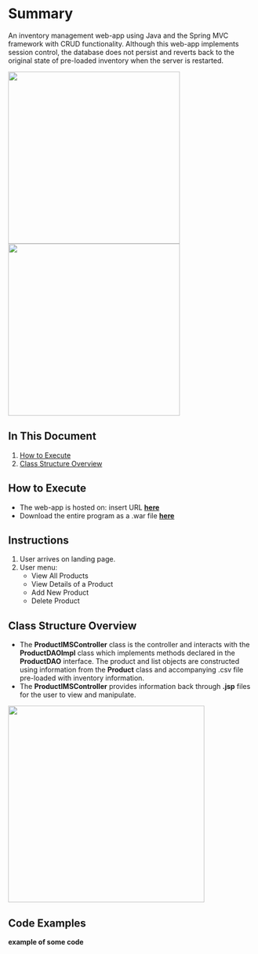 # Summary
An inventory management web-app using Java and the Spring MVC framework with CRUD functionality. Although this web-app implements session control, the database does not persist and reverts back to the original state of pre-loaded inventory when the server is restarted.

<img src="#" height="350">
<img src="#" height="350">

## In This Document
1. [How to Execute](#how-to-execute)
2. [Class Structure Overview](#class-structure-overview)

## How to Execute
- The web-app is hosted on: insert URL <a href="http://52.43.150.156:8080/InventoryMGRSpringMVCCRUD/">**here**</a>
- Download the entire program as a .war file <a href="InventoryMGRSpringMVCCRUD.war">**here**</a>

## Instructions
1. User arrives on landing page.
2. User menu:
    - View All Products
    - View Details of a Product
    - Add New Product
    - Delete Product

## Class Structure Overview
- The **ProductIMSController** class is the controller and interacts with the **ProductDAOImpl** class which implements methods declared in the **ProductDAO** interface. The product and list objects are constructed using information from the **Product** class and accompanying .csv file pre-loaded with inventory information.
- The **ProductIMSController** provides information back through **.jsp** files for the user to view and manipulate.

<img src="WebContent/images/chart.png" height="400">

## Code Examples
**example of some code**
